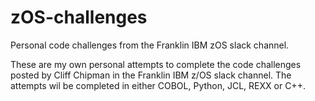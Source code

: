 # zOS-challenges
Personal code challenges from the Franklin IBM zOS slack channel.


These are my own personal attempts to complete the code challenges posted by Cliff Chipman in the Franklin IBM z/OS slack channel.
The attempts wil be completed in either COBOL, Python, JCL, REXX or C++.

